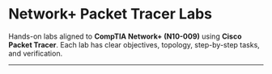 # Network+ Packet Tracer Labs

Hands-on labs aligned to **CompTIA Network+ (N10-009)** using **Cisco Packet Tracer**. Each lab has clear objectives, topology, step-by-step tasks, and verification.

---

